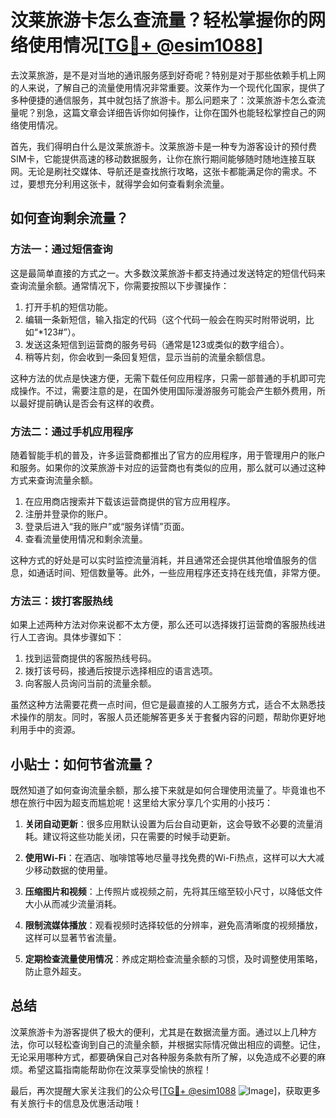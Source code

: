 # 汶莱旅游卡怎么查流量？轻松掌握你的网络使用情况[[TG💪+ @esim1088](https://t.me/s/esim1088)]

去汶莱旅游，是不是对当地的通讯服务感到好奇呢？特别是对于那些依赖手机上网的人来说，了解自己的流量使用情况非常重要。汶莱作为一个现代化国家，提供了多种便捷的通信服务，其中就包括了旅游卡。那么问题来了：汶莱旅游卡怎么查流量呢？别急，这篇文章会详细告诉你如何操作，让你在国外也能轻松掌控自己的网络使用情况。

首先，我们得明白什么是汶莱旅游卡。汶莱旅游卡是一种专为游客设计的预付费SIM卡，它能提供高速的移动数据服务，让你在旅行期间能够随时随地连接互联网。无论是刷社交媒体、导航还是查找旅行攻略，这张卡都能满足你的需求。不过，要想充分利用这张卡，就得学会如何查看剩余流量。

## 如何查询剩余流量？

### 方法一：通过短信查询

这是最简单直接的方式之一。大多数汶莱旅游卡都支持通过发送特定的短信代码来查询流量余额。通常情况下，你需要按照以下步骤操作：

1. 打开手机的短信功能。
2. 编辑一条新短信，输入指定的代码（这个代码一般会在购买时附带说明，比如“*123#”）。
3. 发送这条短信到运营商的服务号码（通常是123或类似的数字组合）。
4. 稍等片刻，你会收到一条回复短信，显示当前的流量余额信息。

这种方法的优点是快速方便，无需下载任何应用程序，只需一部普通的手机即可完成操作。不过，需要注意的是，在国外使用国际漫游服务可能会产生额外费用，所以最好提前确认是否会有这样的收费。

### 方法二：通过手机应用程序

随着智能手机的普及，许多运营商都推出了官方的应用程序，用于管理用户的账户和服务。如果你的汶莱旅游卡对应的运营商也有类似的应用，那么就可以通过这种方式来查询流量余额。

1. 在应用商店搜索并下载该运营商提供的官方应用程序。
2. 注册并登录你的账户。
3. 登录后进入“我的账户”或“服务详情”页面。
4. 查看流量使用情况和剩余流量。

这种方式的好处是可以实时监控流量消耗，并且通常还会提供其他增值服务的信息，如通话时间、短信数量等。此外，一些应用程序还支持在线充值，非常方便。

### 方法三：拨打客服热线

如果上述两种方法对你来说都不太方便，那么还可以选择拨打运营商的客服热线进行人工咨询。具体步骤如下：

1. 找到运营商提供的客服热线号码。
2. 拨打该号码，接通后按提示选择相应的语言选项。
3. 向客服人员询问当前的流量余额。

虽然这种方法需要花费一点时间，但它是最直接的人工服务方式，适合不太熟悉技术操作的朋友。同时，客服人员还能解答更多关于套餐内容的问题，帮助你更好地利用手中的资源。

## 小贴士：如何节省流量？

既然知道了如何查询流量余额，那么接下来就是如何合理使用流量了。毕竟谁也不想在旅行中因为超支而尴尬呢！这里给大家分享几个实用的小技巧：

1. **关闭自动更新**：很多应用默认设置为后台自动更新，这会导致不必要的流量消耗。建议将这些功能关闭，只在需要的时候手动更新。
   
2. **使用Wi-Fi**：在酒店、咖啡馆等地尽量寻找免费的Wi-Fi热点，这样可以大大减少移动数据的使用量。
   
3. **压缩图片和视频**：上传照片或视频之前，先将其压缩至较小尺寸，以降低文件大小从而减少流量消耗。
   
4. **限制流媒体播放**：观看视频时选择较低的分辨率，避免高清晰度的视频播放，这样可以显著节省流量。
   
5. **定期检查流量使用情况**：养成定期检查流量余额的习惯，及时调整使用策略，防止意外超支。

## 总结

汶莱旅游卡为游客提供了极大的便利，尤其是在数据流量方面。通过以上几种方法，你可以轻松查询到自己的流量余额，并根据实际情况做出相应的调整。记住，无论采用哪种方式，都要确保自己对各种服务条款有所了解，以免造成不必要的麻烦。希望这篇指南能帮助你在汶莱享受愉快的旅程！

最后，再次提醒大家关注我们的公众号[[TG💪+ @esim1088](https://t.me/s/esim1088) ![Image](https://i.postimg.cc/4NQfJmqS/Snipaste-2025-05-13-00-14-12.png)]，获取更多有关旅行卡的信息及优惠活动哦！